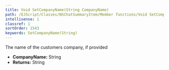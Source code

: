 ```yaml
---
title: Void SetCompanyName(String CompanyName)
path: /EJScript/Classes/NSChatSummaryItem/Member functions/Void SetCompanyName(String p_0)
intellisense: 1
classref: 1
sortOrder: 1543
keywords: SetCompanyName(String)
---
```



The name of the customers company, if provided



* **CompanyName:** String
* **Returns:** String


